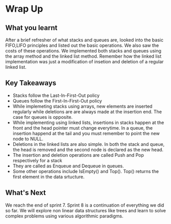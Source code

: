 # Wrap Up

## What you learnt
After a brief refresher of what stacks and queues are, looked into the basic FIFO,LIFO principles and listed out the basic operations. We also saw the costs of these operations. We implemented both stacks and queues using the array method and the linked list method. Remember how the linked list implementation was just a modification of insetion and deletion of a regular linked list.

## Key Takeaways
- Stacks follow the Last-In-First-Out policy
- Queues follow the First-In-First-Out policy
- While implemeting stacks using arrays, new elements are inserted regularly while deletions are are always made at the insertion end. The case for queues is opposite.
- While implementing using linked lists, insertions in stacks happen at the front and the head pointer must change everytime. In a queue, the insertion happend at the tail and you must remember to point the new node to NULL.
- Deletions in the linked lists are also simple. In both the stack and queue, the head is removed and the second node is declared as the new head.
- The insertion and deletion operations are called Push and Pop respectively for a stack
- They are called as Enqueue and Dequeue in queues.
- Some other operations include IsEmpty() and Top(). Top() returns the first element in the data srtucture.

## What's Next
We reach the end of sprint 7. Sprint 8 is a continuation of everything we did so far. We will explore non linear data structures like trees and learn to solve complex problems using various algorithmic paradigms.
